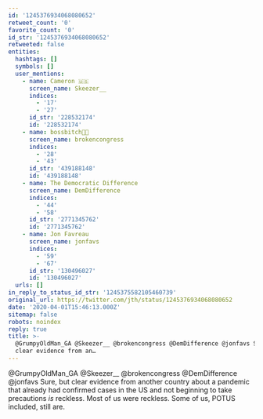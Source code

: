 ```yaml
---
id: '1245376934068080652'
retweet_count: '0'
favorite_count: '0'
id_str: '1245376934068080652'
retweeted: false
entities:
  hashtags: []
  symbols: []
  user_mentions:
    - name: Cameron 🇺🇸
      screen_name: Skeezer__
      indices:
        - '17'
        - '27'
      id_str: '228532174'
      id: '228532174'
    - name: bossbitch🏳️‍🌈
      screen_name: brokencongress
      indices:
        - '28'
        - '43'
      id_str: '439188148'
      id: '439188148'
    - name: The Democratic Difference
      screen_name: DemDifference
      indices:
        - '44'
        - '58'
      id_str: '2771345762'
      id: '2771345762'
    - name: Jon Favreau
      screen_name: jonfavs
      indices:
        - '59'
        - '67'
      id_str: '130496027'
      id: '130496027'
  urls: []
in_reply_to_status_id_str: '1245375582105460739'
original_url: https://twitter.com/jth/status/1245376934068080652
date: '2020-04-01T15:46:13.000Z'
sitemap: false
robots: noindex
reply: true
title: >-
  @GrumpyOldMan_GA @Skeezer__ @brokencongress @DemDifference @jonfavs Sure, but
  clear evidence from an…
---
```


@GrumpyOldMan_GA @Skeezer__ @brokencongress @DemDifference @jonfavs Sure, but clear evidence from another country about a pandemic that already had confirmed cases in the US and not beginning to take precautions *is* reckless. Most of us were reckless. Some of us, POTUS included, still are.